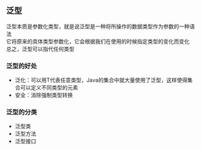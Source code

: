 ## 泛型
泛型本质是参数化类型，就是说泛型是一种将所操作的数据类型作为参数的一种语法  
它将原来的具体类型参数化，它会根据我们在使用的时候指定类型的变化而变化  
总之，泛型可以指代任何类型
### 泛型的好处
* 泛化：可以用T代表任意类型，Java的集合中就大量使用了泛型，这样使得集合可以定义不同类型的元素
* 安全：消除强制类型转换
### 泛型的分类
* 泛型类
* 泛型方法
* 泛型接口